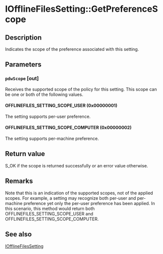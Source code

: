 # IOfflineFilesSetting::GetPreferenceScope

## Description

Indicates the scope of the preference associated with this setting.

## Parameters

### `pdwScope` [out]

Receives the supported scope of the policy for this setting. This scope can be one or both of the following values.

#### OFFLINEFILES_SETTING_SCOPE_USER (0x00000001)

The setting supports per-user preference.

#### OFFLINEFILES_SETTING_SCOPE_COMPUTER (0x00000002)

The setting supports per-machine preference.

## Return value

S_OK if the scope is returned successfully or an error value otherwise.

## Remarks

Note that this is an indication of the supported scopes, not of the applied scopes. For example, a setting may recognize both per-user and per-machine preference yet only the per-user preference has been applied. In this scenario, this method would return both OFFLINEFILES_SETTING_SCOPE_USER and OFFLINEFILES_SETTING_SCOPE_COMPUTER.

## See also

[IOfflineFilesSetting](https://learn.microsoft.com/previous-versions/windows/desktop/api/cscobj/nn-cscobj-iofflinefilessetting)